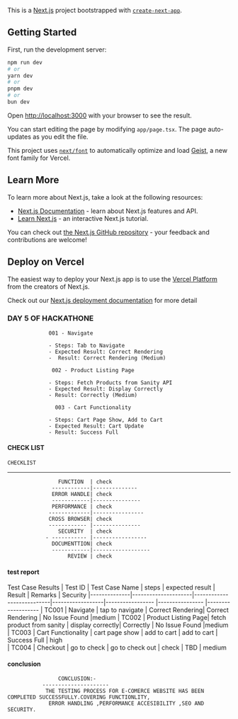 This is a [Next.js](https://nextjs.org) project bootstrapped with [`create-next-app`](https://nextjs.org/docs/app/api-reference/cli/create-next-app).

## Getting Started

First, run the development server:

```bash
npm run dev
# or
yarn dev
# or
pnpm dev
# or
bun dev
```

Open [http://localhost:3000](http://localhost:3000) with your browser to see the result.

You can start editing the page by modifying `app/page.tsx`. The page auto-updates as you edit the file.

This project uses [`next/font`](https://nextjs.org/docs/app/building-your-application/optimizing/fonts) to automatically optimize and load [Geist](https://vercel.com/font), a new font family for Vercel.

## Learn More

To learn more about Next.js, take a look at the following resources:

- [Next.js Documentation](https://nextjs.org/docs) - learn about Next.js features and API.
- [Learn Next.js](https://nextjs.org/learn) - an interactive Next.js tutorial.

You can check out [the Next.js GitHub repository](https://github.com/vercel/next.js) - your feedback and contributions are welcome!

## Deploy on Vercel

The easiest way to deploy your Next.js app is to use the [Vercel Platform](https://vercel.com/new?utm_medium=default-template&filter=next.js&utm_source=create-next-app&utm_campaign=create-next-app-readme) from the creators of Next.js.

Check out our [Next.js deployment documentation](https://nextjs.org/docs/app/building-your-application/deploying) for more detail
 ### DAY 5 OF HACKATHONE
                 001 - Navigate

                 - Steps: Tab to Navigate
                 - Expected Result: Correct Rendering         
                 -  Result: Correct Rendering (Medium)

                  002 - Product Listing Page

                 - Steps: Fetch Products from Sanity API
                 - Expected Result: Display Correctly
                 - Result: Correctly (Medium)

                   003 - Cart Functionality

                 - Steps: Cart Page Show, Add to Cart
                 - Expected Result: Cart Update
                 - Result: Success Full


#### CHECK LIST
    CHECKLIST 
------------------------------------------
                    FUNCTION  | check
                  ------------|--------------
                  ERROR HANDLE| check
                  ------------|---------------  
                  PERFORMANCE | check
                 -------------|----------------
                 CROSS BROWSER| check
                 ------------ |---------------
                    SECURITY  | check
                - ----------- |-----------------
                  DOCUMENTTION| check
                  ------------|------------------
                       REVIEW | check

#### test report

Test Case Results
| Test ID      | Test Case Name      |  steps                    |  expected result | Result            | Remarks          | Security 
|--------------|---------------------|---------------------------|------------------|-----------------  |----------------  |-------------------
| TC001        | Navigate            | tap to navigate           | Correct Rendering| Correct Rendering | No Issue Found   |medium
| TC002        | Product Listing Page| fetch product from sanity | display correctly|  Correctly        | No Issue Found   |medium
| TC003        | Cart Functionality  |  cart page show           |  add to cart     |  add to cart      | Success Full     | high      
| TC004        | Checkout            |  go to check              |  go to check out |  check            | TBD              | medium    


#### conclusion
                       
                    CONCLUSION:-
               ---------------------
                THE TESTING PROCESS FOR E-COMERCE WEBSITE HAS BEEN COMPLETED SUCCESSFULLY.COVERING FUNCTIONLITY,
                 ERROR HANDLING ,PERFORMANCE ACCESIBILITY ,SEO AND SECURITY.